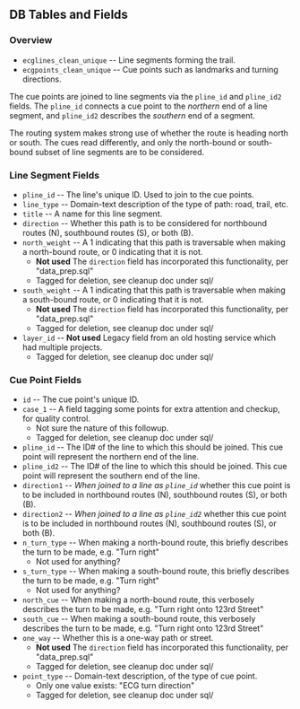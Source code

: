 ## DB Tables and Fields

### Overview

* `ecglines_clean_unique` -- Line segments forming the trail.
* `ecgpoints_clean_unique` -- Cue points such as landmarks and turning directions.

The cue points are joined to line segments via the `pline_id` and `pline_id2` fields. The `pline_id` connects a cue point to the *northern* end of a line segment, and `pline_id2` describes the *southern* end of a segment.

The routing system makes strong use of whether the route is heading north or south. The cues read differently, and only the north-bound or south-bound subset of line segments are to be considered.

### Line Segment Fields

* `pline_id` -- The line's unique ID. Used to join to the cue points.
* `line_type` -- Domain-text description of the type of path: road, trail, etc.
* `title` -- A name for this line segment.
* `direction` -- Whether this path is to be considered for northbound routes (N), southbound routes (S), or both (B).
* `north_weight` -- A 1 indicating that this path is traversable when making a north-bound route, or 0 indicating that it is not.
    * **Not used** The `direction` field has incorporated this functionality, per "data_prep.sql"
    * Tagged for deletion, see cleanup doc under sql/
* `south_weight` -- A 1 indicating that this path is traversable when making a south-bound route, or 0 indicating that it is not.
    * **Not used** The `direction` field has incorporated this functionality, per "data_prep.sql"
    * Tagged for deletion, see cleanup doc under sql/
* `layer_id` -- **Not used** Legacy field from an old hosting service which had multiple projects.
    * Tagged for deletion, see cleanup doc under sql/


### Cue Point Fields

* `id` -- The cue point's unique ID.
* `case_1` -- A field tagging some points for extra attention and checkup, for quality control.
    * Not sure the nature of this followup.
    * Tagged for deletion, see cleanup doc under sql/
* `pline_id` -- The ID# of the line to which this should be joined. This cue point will represent the northern end of the line.
* `pline_id2` -- The ID# of the line to which this should be joined. This cue point will represent the southern end of the line.
* `direction1` -- *When joined to a line as `pline_id`* whether this cue point is to be included in northbound routes (N), southbound routes (S), or both (B).
* `direction2` -- *When joined to a line as `pline_id2`* whether this cue point is to be included in northbound routes (N), southbound routes (S), or both (B).
* `n_turn_type` -- When making a north-bound route, this briefly describes the turn to be made, e.g. "Turn right"
    * Not used for anything?
* `s_turn_type` -- When making a south-bound route, this briefly describes the turn to be made, e.g. "Turn right"
    * Not used for anything?
* `north_cue` -- When making a north-bound route, this verbosely describes the turn to be made, e.g. "Turn right onto 123rd Street"
* `south_cue` -- When making a south-bound route, this verbosely describes the turn to be made, e.g. "Turn right onto 123rd Street"
* `one_way` -- Whether this is a one-way path or street.
    * **Not used** The `direction` field has incorporated this functionality, per "data_prep.sql"
    * Tagged for deletion, see cleanup doc under sql/    
* `point_type` -- Domain-text description, of the type of cue point.
    * Only one value exists: "ECG turn direction"
    * Tagged for deletion, see cleanup doc under sql/
